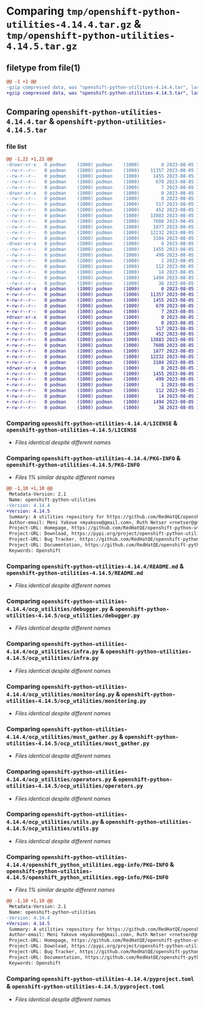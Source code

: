 # Comparing `tmp/openshift-python-utilities-4.14.4.tar.gz` & `tmp/openshift-python-utilities-4.14.5.tar.gz`

## filetype from file(1)

```diff
@@ -1 +1 @@
-gzip compressed data, was "openshift-python-utilities-4.14.4.tar", last modified: Sat Aug  5 16:10:28 2023, max compression
+gzip compressed data, was "openshift-python-utilities-4.14.5.tar", last modified: Sat Aug  5 16:10:40 2023, max compression
```

## Comparing `openshift-python-utilities-4.14.4.tar` & `openshift-python-utilities-4.14.5.tar`

### file list

```diff
@@ -1,22 +1,22 @@
-drwxr-xr-x   0 podman    (1000) podman    (1000)        0 2023-08-05 16:10:28.441895 openshift-python-utilities-4.14.4/
--rw-r--r--   0 podman    (1000) podman    (1000)    11357 2023-08-05 16:10:24.000000 openshift-python-utilities-4.14.4/LICENSE
--rw-r--r--   0 podman    (1000) podman    (1000)     1455 2023-08-05 16:10:28.441895 openshift-python-utilities-4.14.4/PKG-INFO
--rw-r--r--   0 podman    (1000) podman    (1000)      670 2023-08-05 16:10:25.000000 openshift-python-utilities-4.14.4/README.md
--rw-r--r--   0 podman    (1000) podman    (1000)        7 2023-08-05 16:10:25.000000 openshift-python-utilities-4.14.4/VERSION
-drwxr-xr-x   0 podman    (1000) podman    (1000)        0 2023-08-05 16:10:28.440895 openshift-python-utilities-4.14.4/ocp_utilities/
--rw-r--r--   0 podman    (1000) podman    (1000)        0 2023-08-05 16:10:24.000000 openshift-python-utilities-4.14.4/ocp_utilities/__init__.py
--rw-r--r--   0 podman    (1000) podman    (1000)      517 2023-08-05 16:10:24.000000 openshift-python-utilities-4.14.4/ocp_utilities/debugger.py
--rw-r--r--   0 podman    (1000) podman    (1000)      452 2023-08-05 16:10:24.000000 openshift-python-utilities-4.14.4/ocp_utilities/exceptions.py
--rw-r--r--   0 podman    (1000) podman    (1000)    13883 2023-08-05 16:10:24.000000 openshift-python-utilities-4.14.4/ocp_utilities/infra.py
--rw-r--r--   0 podman    (1000) podman    (1000)     7608 2023-08-05 16:10:24.000000 openshift-python-utilities-4.14.4/ocp_utilities/monitoring.py
--rw-r--r--   0 podman    (1000) podman    (1000)     1877 2023-08-05 16:10:24.000000 openshift-python-utilities-4.14.4/ocp_utilities/must_gather.py
--rw-r--r--   0 podman    (1000) podman    (1000)    12232 2023-08-05 16:10:24.000000 openshift-python-utilities-4.14.4/ocp_utilities/operators.py
--rw-r--r--   0 podman    (1000) podman    (1000)     3104 2023-08-05 16:10:24.000000 openshift-python-utilities-4.14.4/ocp_utilities/utils.py
-drwxr-xr-x   0 podman    (1000) podman    (1000)        0 2023-08-05 16:10:28.441895 openshift-python-utilities-4.14.4/openshift_python_utilities.egg-info/
--rw-r--r--   0 podman    (1000) podman    (1000)     1455 2023-08-05 16:10:28.000000 openshift-python-utilities-4.14.4/openshift_python_utilities.egg-info/PKG-INFO
--rw-r--r--   0 podman    (1000) podman    (1000)      499 2023-08-05 16:10:28.000000 openshift-python-utilities-4.14.4/openshift_python_utilities.egg-info/SOURCES.txt
--rw-r--r--   0 podman    (1000) podman    (1000)        1 2023-08-05 16:10:28.000000 openshift-python-utilities-4.14.4/openshift_python_utilities.egg-info/dependency_links.txt
--rw-r--r--   0 podman    (1000) podman    (1000)      112 2023-08-05 16:10:28.000000 openshift-python-utilities-4.14.4/openshift_python_utilities.egg-info/requires.txt
--rw-r--r--   0 podman    (1000) podman    (1000)       14 2023-08-05 16:10:28.000000 openshift-python-utilities-4.14.4/openshift_python_utilities.egg-info/top_level.txt
--rw-r--r--   0 podman    (1000) podman    (1000)     1494 2023-08-05 16:10:25.000000 openshift-python-utilities-4.14.4/pyproject.toml
--rw-r--r--   0 podman    (1000) podman    (1000)       38 2023-08-05 16:10:28.441895 openshift-python-utilities-4.14.4/setup.cfg
+drwxr-xr-x   0 podman    (1000) podman    (1000)        0 2023-08-05 16:10:40.673028 openshift-python-utilities-4.14.5/
+-rw-r--r--   0 podman    (1000) podman    (1000)    11357 2023-08-05 16:10:37.000000 openshift-python-utilities-4.14.5/LICENSE
+-rw-r--r--   0 podman    (1000) podman    (1000)     1455 2023-08-05 16:10:40.673028 openshift-python-utilities-4.14.5/PKG-INFO
+-rw-r--r--   0 podman    (1000) podman    (1000)      670 2023-08-05 16:10:39.000000 openshift-python-utilities-4.14.5/README.md
+-rw-r--r--   0 podman    (1000) podman    (1000)        7 2023-08-05 16:10:39.000000 openshift-python-utilities-4.14.5/VERSION
+drwxr-xr-x   0 podman    (1000) podman    (1000)        0 2023-08-05 16:10:40.673028 openshift-python-utilities-4.14.5/ocp_utilities/
+-rw-r--r--   0 podman    (1000) podman    (1000)        0 2023-08-05 16:10:37.000000 openshift-python-utilities-4.14.5/ocp_utilities/__init__.py
+-rw-r--r--   0 podman    (1000) podman    (1000)      517 2023-08-05 16:10:37.000000 openshift-python-utilities-4.14.5/ocp_utilities/debugger.py
+-rw-r--r--   0 podman    (1000) podman    (1000)      452 2023-08-05 16:10:37.000000 openshift-python-utilities-4.14.5/ocp_utilities/exceptions.py
+-rw-r--r--   0 podman    (1000) podman    (1000)    13883 2023-08-05 16:10:37.000000 openshift-python-utilities-4.14.5/ocp_utilities/infra.py
+-rw-r--r--   0 podman    (1000) podman    (1000)     7608 2023-08-05 16:10:37.000000 openshift-python-utilities-4.14.5/ocp_utilities/monitoring.py
+-rw-r--r--   0 podman    (1000) podman    (1000)     1877 2023-08-05 16:10:37.000000 openshift-python-utilities-4.14.5/ocp_utilities/must_gather.py
+-rw-r--r--   0 podman    (1000) podman    (1000)    12232 2023-08-05 16:10:37.000000 openshift-python-utilities-4.14.5/ocp_utilities/operators.py
+-rw-r--r--   0 podman    (1000) podman    (1000)     3104 2023-08-05 16:10:37.000000 openshift-python-utilities-4.14.5/ocp_utilities/utils.py
+drwxr-xr-x   0 podman    (1000) podman    (1000)        0 2023-08-05 16:10:40.673028 openshift-python-utilities-4.14.5/openshift_python_utilities.egg-info/
+-rw-r--r--   0 podman    (1000) podman    (1000)     1455 2023-08-05 16:10:40.000000 openshift-python-utilities-4.14.5/openshift_python_utilities.egg-info/PKG-INFO
+-rw-r--r--   0 podman    (1000) podman    (1000)      499 2023-08-05 16:10:40.000000 openshift-python-utilities-4.14.5/openshift_python_utilities.egg-info/SOURCES.txt
+-rw-r--r--   0 podman    (1000) podman    (1000)        1 2023-08-05 16:10:40.000000 openshift-python-utilities-4.14.5/openshift_python_utilities.egg-info/dependency_links.txt
+-rw-r--r--   0 podman    (1000) podman    (1000)      112 2023-08-05 16:10:40.000000 openshift-python-utilities-4.14.5/openshift_python_utilities.egg-info/requires.txt
+-rw-r--r--   0 podman    (1000) podman    (1000)       14 2023-08-05 16:10:40.000000 openshift-python-utilities-4.14.5/openshift_python_utilities.egg-info/top_level.txt
+-rw-r--r--   0 podman    (1000) podman    (1000)     1494 2023-08-05 16:10:39.000000 openshift-python-utilities-4.14.5/pyproject.toml
+-rw-r--r--   0 podman    (1000) podman    (1000)       38 2023-08-05 16:10:40.673028 openshift-python-utilities-4.14.5/setup.cfg
```

### Comparing `openshift-python-utilities-4.14.4/LICENSE` & `openshift-python-utilities-4.14.5/LICENSE`

 * *Files identical despite different names*

### Comparing `openshift-python-utilities-4.14.4/PKG-INFO` & `openshift-python-utilities-4.14.5/PKG-INFO`

 * *Files 1% similar despite different names*

```diff
@@ -1,10 +1,10 @@
 Metadata-Version: 2.1
 Name: openshift-python-utilities
-Version: 4.14.4
+Version: 4.14.5
 Summary: A utilities repository for https://github.com/RedHatQE/openshift-python-wrapper
 Author-email: Meni Yakove <myakove@gmail.com>, Ruth Netser <rnetser@gmail.com>
 Project-URL: Homepage, https://github.com/RedHatQE/openshift-python-utilities
 Project-URL: Download, https://pypi.org/project/openshift-python-utilities/
 Project-URL: Bug Tracker, https://github.com/RedHatQE/openshift-python-utilities/issues
 Project-URL: Documentation, https://github.com/RedHatQE/openshift-python-utilities/blob/main/README.md
 Keywords: Openshift
```

### Comparing `openshift-python-utilities-4.14.4/README.md` & `openshift-python-utilities-4.14.5/README.md`

 * *Files identical despite different names*

### Comparing `openshift-python-utilities-4.14.4/ocp_utilities/debugger.py` & `openshift-python-utilities-4.14.5/ocp_utilities/debugger.py`

 * *Files identical despite different names*

### Comparing `openshift-python-utilities-4.14.4/ocp_utilities/infra.py` & `openshift-python-utilities-4.14.5/ocp_utilities/infra.py`

 * *Files identical despite different names*

### Comparing `openshift-python-utilities-4.14.4/ocp_utilities/monitoring.py` & `openshift-python-utilities-4.14.5/ocp_utilities/monitoring.py`

 * *Files identical despite different names*

### Comparing `openshift-python-utilities-4.14.4/ocp_utilities/must_gather.py` & `openshift-python-utilities-4.14.5/ocp_utilities/must_gather.py`

 * *Files identical despite different names*

### Comparing `openshift-python-utilities-4.14.4/ocp_utilities/operators.py` & `openshift-python-utilities-4.14.5/ocp_utilities/operators.py`

 * *Files identical despite different names*

### Comparing `openshift-python-utilities-4.14.4/ocp_utilities/utils.py` & `openshift-python-utilities-4.14.5/ocp_utilities/utils.py`

 * *Files identical despite different names*

### Comparing `openshift-python-utilities-4.14.4/openshift_python_utilities.egg-info/PKG-INFO` & `openshift-python-utilities-4.14.5/openshift_python_utilities.egg-info/PKG-INFO`

 * *Files 1% similar despite different names*

```diff
@@ -1,10 +1,10 @@
 Metadata-Version: 2.1
 Name: openshift-python-utilities
-Version: 4.14.4
+Version: 4.14.5
 Summary: A utilities repository for https://github.com/RedHatQE/openshift-python-wrapper
 Author-email: Meni Yakove <myakove@gmail.com>, Ruth Netser <rnetser@gmail.com>
 Project-URL: Homepage, https://github.com/RedHatQE/openshift-python-utilities
 Project-URL: Download, https://pypi.org/project/openshift-python-utilities/
 Project-URL: Bug Tracker, https://github.com/RedHatQE/openshift-python-utilities/issues
 Project-URL: Documentation, https://github.com/RedHatQE/openshift-python-utilities/blob/main/README.md
 Keywords: Openshift
```

### Comparing `openshift-python-utilities-4.14.4/pyproject.toml` & `openshift-python-utilities-4.14.5/pyproject.toml`

 * *Files identical despite different names*

